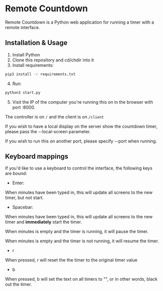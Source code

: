 # Remote Countdown

Remote Countdown is a Python web application for running a timer with a remote interface.

## Installation & Usage

1. Install Python
2. Clone this repository and cd/chdir into it
3. Install requirements:
```bash
pip3 install -r requirements.txt
```
4. Run:
```bash
python3 start.py
```
5. Visit the IP of the computer you're running this on in the browser with port :8000.

The controller is on `/` and the client is on `/client`

If you wish to have a local display on the server show the countdown timer, please pass the --local-screen parameter.

If you wish to run this on another port, please specify --port when running.

## Keyboard mappings

If you'd like to use a keyboard to control the interface, the following keys are bound:

- Enter:

When minutes have been typed in, this will update all screens to the new timer, but not start.

- Spacebar:

When minutes have been typed in, this will update all screens to the new timer and **immediately** start the timer.

When minutes is empty and the timer is running, it will pause the timer.

When minutes is empty and the timer is not running, it will resume the timer.

- r

When pressed, r will reset the the timer to the original timer value

- b 

When pressed, b will set the text on all timers to "", or in other words, black out the timer.